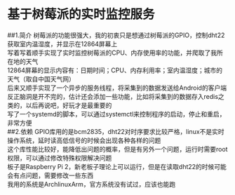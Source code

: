 基于树莓派的实时监控服务
==========================
##1.简介
树莓派的功能很强大，我的初衷只是想通过树莓派的GPIO，控制dht22获取室内温湿度，并显示在12864屏幕上<br>
写着写着顺手实现了实时监控树莓派的CPU、内存使用率的功能，并爬取了我所在地的天气<br>
12864屏幕的显示内容有：日期时间；CPU、内存利用率；室内温湿度；城市的天气（取自中国天气网）<br>
后来又顺手实现了一个异步的服务线程，将采集到的数据发送给Android的客户端<br>
反正脑洞是开不完的，估计还会添加一些功能，比如将采集到的数据存入redis之类的，以后再说吧，好玩才是最重要的<br>
写了一个systemd的脚本，可以通过systemctl来控制程序的启动，停止和重启，非常方便<br>
##2.依赖
GPIO库用的是bcm2835，dht22对时序要求比较严格，linux不是实时操作系统，延时读高低信号的时候会出现各种各样的问题<br>
这个库性能比较好，能降低出问题的概率，但是有另外一个问题，运行时需要root权限，可以通过修改特殊权限解决问题<br>
板子是Raspberry Pi 2，新老板子理论上可以运行，但是在读取dht22的时候可能会有点问题，需要修改一些东西<br>
我用的系统是ArchlinuxArm，官方系统没有试过，应该也能跑<br>
